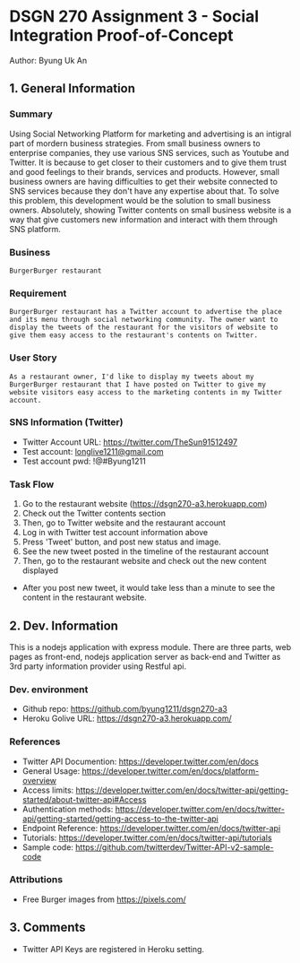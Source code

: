 # DSGN 270 Assignment 3 - Social Integration Proof-of-Concept

Author: Byung Uk An

## 1. General Information

### Summary

Using Social Networking Platform for marketing and advertising is an intigral part of mordern business strategies. From small business owners to enterprise companies, they use various SNS services, such as Youtube and Twitter. It is because to get closer to their customers and to give them trust and good feelings to their brands, services and products. However, small business owners are having difficulties to get their website connected to SNS services because they don't have any expertise about that. To solve this problem, this development would be the solution to small business owners. Absolutely, showing Twitter contents on small business website is a way that give customers new information and interact with them through SNS platform.

### Business 
	BurgerBurger restaurant
	
### Requirement
	BurgerBurger restaurant has a Twitter account to advertise the place and its menu through social networking community. The owner want to display the tweets of the restaurant for the visitors of website to give them easy access to the restaurant's contents on Twitter.

### User Story

	As a restaurant owner, I'd like to display my tweets about my BurgerBurger restaurant that I have posted on Twitter to give my website visitors easy access to the marketing contents in my Twitter account.

### SNS Information (Twitter)

- Twitter Account URL: https://twitter.com/TheSun91512497
- Test account: longlive1211@gmail.com
- Test account pwd: !@#Byung1211

### Task Flow

1. Go to the restaurant website (https://dsgn270-a3.herokuapp.com)
2. Check out the Twitter contents section
3. Then, go to Twitter website and the restaurant account
4. Log in with Twitter test account information above
5. Press 'Tweet' button, and post new status and image.
6. See the new tweet posted in the timeline of the restaurant account
7. Then, go to the restaurant website and check out the new content displayed

* After you post new tweet, it would take less than a minute to see the content in the restaurant website.


## 2. Dev. Information

This is a nodejs application with express module. There are three parts, web pages as front-end, nodejs application server as back-end and Twitter as 3rd party information provider using Restful api.

### Dev. environment

- Github repo: https://github.com/byung1211/dsgn270-a3
- Heroku Golive URL: https://dsgn270-a3.herokuapp.com/

### References
	
- Twitter API Documention: https://developer.twitter.com/en/docs
- General Usage: https://developer.twitter.com/en/docs/platform-overview
- Access limits: https://developer.twitter.com/en/docs/twitter-api/getting-started/about-twitter-api#Access
- Authentication methods: https://developer.twitter.com/en/docs/twitter-api/getting-started/getting-access-to-the-twitter-api
- Endpoint Reference: https://developer.twitter.com/en/docs/twitter-api
- Tutorials: https://developer.twitter.com/en/docs/twitter-api/tutorials 
- Sample code: https://github.com/twitterdev/Twitter-API-v2-sample-code

### Attributions

- Free Burger images from https://pixels.com/


## 3. Comments
 

- Twitter API Keys are registered in Heroku setting.
 
 
 

